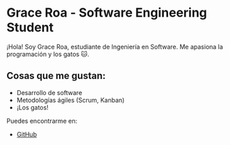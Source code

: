 # Grace Roa - Software Engineering Student

¡Hola! Soy Grace Roa, estudiante de Ingeniería en Software. Me apasiona la programación y los gatos 🐱.

## Cosas que me gustan:
- Desarrollo de software
- Metodologías ágiles (Scrum, Kanban)
- ¡Los gatos!

Puedes encontrarme en:
- [GitHub](https://github.com/TuUsuario)
<!---
Graceroa22/Graceroa22 is a ✨ special ✨ repository because its `README.md` (this file) appears on your GitHub profile.
You can click the Preview link to take a look at your changes.
--->
